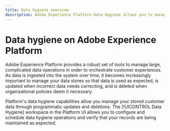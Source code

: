 ```yaml
---
title: Data hygiene overview
description: Adobe Experience Platform Data Hygiene allows you to manage the lifecycle of your data by updating or purging outdated or inaccurate records.
---
```

# Data hygiene on Adobe Experience Platform

Adobe Experience Platform provides a robust set of tools to manage large, complicated data operations in order to orchestrate customer experiences. As data is ingested into the system over time, it becomes increasingly important to manage your data stores so that data is used as expected, is updated when incorrect data needs correcting, and is deleted when organizational policies deem it necessary.

Platform's data hygiene capabilities allow you manage your stored customer data through programmatic updates and deletions. The [!UICONTROL Data Hygiene] workspace in the Platform UI allows you to configure and schedule data hygiene operations and verify that your records are being maintained as expected.
